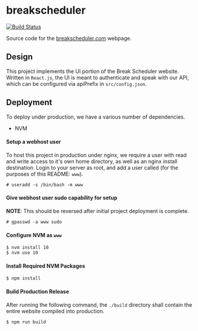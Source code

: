 # breakscheduler

[![Build Status](https://travis-ci.org/kevr/breakscheduler.svg?branch=help)](https://travis-ci.org/kevr/breakscheduler)

Source code for the [breakscheduler.com](https://breakscheduler.com "Break Scheduler") webpage.

## Design

This project implements the UI portion of the Break Scheduler website. Written in `React.js`, the UI is meant to authenticate and speak with our API, which can be configured via apiPrefix in `src/config.json`.

## Deployment

To deploy under production, we have a various number of dependencies.

* NVM

#### Setup a webhost user

To host this project in production under nginx, we require a user with read and write access to it's own home directory, as well as an nginx install destination. Login to your server as root, and add a user called (for the purposes of this README: `www`).

    # useradd -s /bin/bash -m www

#### Give webhost user sudo capability for setup

**NOTE**: This should be reversed after initial project deployment is complete.

    # gpasswd -a www sudo

#### Configure NVM as `www`

    $ nvm install 10
    $ nvm use 10

#### Install Required NVM Packages

    $ npm install

#### Build Production Release

After running the following command, the `./build` directory shall contain the entire website compiled into production.

    $ npm run build
